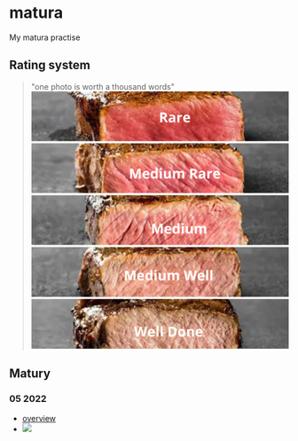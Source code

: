 # matura
My matura practise 

## Rating system
> "one photo is worth a thousand words"
![rating system categories](non-educational/rating_system.png)

## Matury

### 05 2022
- [overview](informatyka/202205/)
- ![](https://us-central1-progress-markdown.cloudfunctions.net/progress/50)

